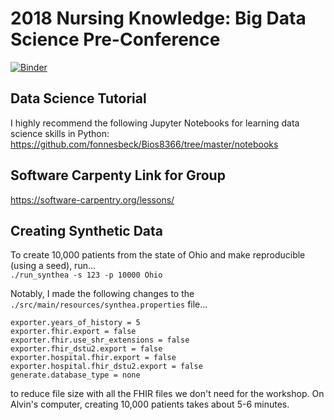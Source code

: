 # 2018 Nursing Knowledge: Big Data Science Pre-Conference

[![Binder](https://mybinder.org/badge.svg)](https://mybinder.org/v2/gh/alvinjeffery/nursing_data_science/master)

## Data Science Tutorial

I highly recommend the following Jupyter Notebooks for learning data science skills in Python:
https://github.com/fonnesbeck/Bios8366/tree/master/notebooks

## Software Carpenty Link for Group

https://software-carpentry.org/lessons/


## Creating Synthetic Data
To create 10,000 patients from the state of Ohio and make reproducible (using a seed), run...  
`./run_synthea -s 123 -p 10000 Ohio`

Notably, I made the following changes to the `./src/main/resources/synthea.properties` file...  
```
exporter.years_of_history = 5
exporter.fhir.export = false
exporter.fhir.use_shr_extensions = false
exporter.fhir_dstu2.export = false
exporter.hospital.fhir.export = false
exporter.hospital.fhir_dstu2.export = false
generate.database_type = none
```  
to reduce file size with all the FHIR files we don't need for the workshop.  On Alvin's computer, creating 10,000 patients takes about 5-6 minutes.  



